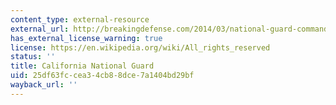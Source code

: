 ```yaml
---
content_type: external-resource
external_url: http://breakingdefense.com/2014/03/national-guard-commanders-rise-in-revolt-against-active-army-mg-ross-questions-guard-combat-role/
has_external_license_warning: true
license: https://en.wikipedia.org/wiki/All_rights_reserved
status: ''
title: California National Guard
uid: 25df63fc-cea3-4cb8-8dce-7a1404bd29bf
wayback_url: ''
---
```

